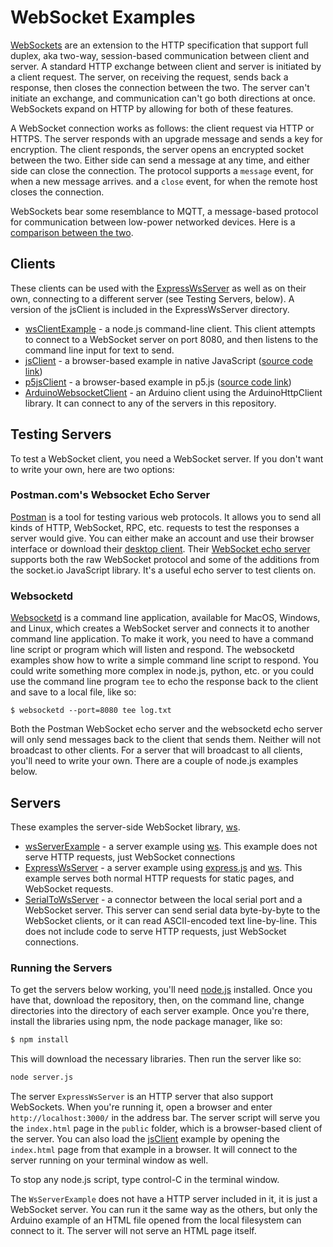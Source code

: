 # WebSocket Examples

[WebSockets](https://developer.mozilla.org/en-US/docs/Web/API/WebSockets_API) are an extension to the HTTP specification that support full duplex, aka two-way, session-based communication between client and server. A standard HTTP exchange between client and server is initiated by a client request. The server, on receiving the request, sends back a response, then closes the connection between the two. The server can't initiate an exchange, and communication can't go both directions at once. WebSockets expand on HTTP by allowing for both of these features. 

A WebSocket connection works as follows: the client request via HTTP or HTTPS. The server responds with an upgrade message and sends a key for encryption. The client responds, the server opens an encrypted socket between the two. Either side can send a message at any time, and either side can close the connection. The protocol supports a `message` event, for when a new message arrives. and a `close` event, for when the remote host closes the connection. 

WebSockets bear some resemblance to MQTT, a message-based protocol for communication between low-power networked devices. Here is a [comparison between the two](https://tigoe.github.io/mqtt-examples/mqtt-vs-websockets.html). 

## Clients
These clients can be used with the [ExpressWsServer](https://github.com/tigoe/websocket-examples/blob/main/ExpressWsServer/) as well as on their own, connecting to a different server (see Testing Servers, below). A version of the jsClient is included in the ExpressWsServer directory.

* [wsClientExample](https://github.com/tigoe/websocket-examples/tree/main/wsClientExample/) - a node.js command-line client. This client attempts to connect to a WebSocket server on port 8080, and then listens to the command line input for text to send. 
* [jsClient](jsClient/) - a browser-based example in native JavaScript ([source code link](https://github.com/tigoe/websocket-examples/blob/main/jsClient/))
* [p5jsClient](p5jsClient/) - a browser-based example in p5.js ([source code link](https://github.com/tigoe/websocket-examples/blob/main/p5jsClient/))
* [ArduinoWebsocketClient]({{site.codeurl}/ArduinoWebsocketClient/) - an Arduino client using the ArduinoHttpClient library. It can connect to any of the servers in this repository.

## Testing Servers
To test a WebSocket client, you need a WebSocket server. If you don't want to write your own, here are two options:

### Postman.com's Websocket Echo Server
[Postman](https://www.postman.com/) is a tool for testing various web protocols. It allows you to send all kinds of HTTP, WebSocket, RPC, etc. requests to test the responses a server would give. You can either make an account and use their browser interface or download their [desktop client](https://www.postman.com/downloads/).  Their [WebSocket echo server](https://blog.postman.com/introducing-postman-websocket-echo-service/) supports both the raw WebSocket protocol and some of the additions from the socket.io JavaScript library. It's a useful echo server to test clients on.

### Websocketd
[Websocketd](http://websocketd.com/) is a command line application, available for MacOS, Windows, and
Linux, which creates a WebSocket server and connects it to another command line application. To make it work, you need to have a command line script or program which will listen and respond. The websocketd examples show how to write a simple command line script to respond. You could write something more complex in node.js, python, etc. or you could use the command line program `tee` to echo the response back to the client and save to a local file, like so:

````
$ websocketd --port=8080 tee log.txt
````
Both the Postman WebSocket echo server and the websocketd echo server will only send messages back to the client
that sends them. Neither will not broadcast to other clients. For a server that will broadcast to all clients, you'll need to write your own. There are a couple of node.js examples below.

## Servers

These examples the server-side WebSocket library, [ws](https://www.npmjs.com/package/ws). 

* [wsServerExample](https://github.com/tigoe/websocket-examples/tree/main/wsServerExample/) - a server example using [ws](https://www.npmjs.com/package/ws). This example does not serve HTTP requests, just WebSocket connections
* [ExpressWsServer](https://github.com/tigoe/websocket-examples/tree/main/ExpressWsServer/) - a server example using [express.js](https://expressjs.com/) and [ws](https://www.npmjs.com/package/ws). This example serves both normal HTTP requests for static pages, and WebSocket requests. 
* [SerialToWsServer](https://github.com/tigoe/websocket-examples/tree/main/SerialToWsServer/) - a connector between the local serial port and a WebSocket server. This server can send serial data byte-by-byte to the WebSocket clients, or it can read ASCII-encoded text line-by-line. This does not include code to serve HTTP requests, just WebSocket connections. 

### Running the Servers
To get the servers below working, you'll need [node.js](https://www.nodejs.org) installed. Once you have that,  download the repository, then, on the command line, change directories into the directory of each server example. Once you're there, install the libraries using npm, the node package manager, like so:

````sh
$ npm install
````
This will download the necessary libraries. Then run the server like so:
````sh
node server.js
````

The  server `ExpressWsServer` is an HTTP server that also support WebSockets. When you're running it, open a browser and enter `http://localhost:3000/` in the address bar. The server script will serve you the `index.html` page in the `public` folder, which is a browser-based client of the server. You can also load the [jsClient](jsClient) example by opening the `index.html` page from that example in a browser. It will connect to the server running on your terminal window as well. 

To stop any node.js script, type control-C in the terminal window. 


The `WsServerExample` does not have a HTTP server included in it, it is just a WebSocket server. You can run it the same way as the others, but only the Arduino example of an HTML file opened from the local filesystem can connect to it. The server will not serve an HTML page itself. 
